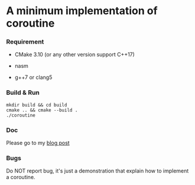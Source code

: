 # A minimum implementation of coroutine

### Requirement

- CMake 3.10 (or any other version support C++17)


- nasm
- g++7 or clang5



### Build & Run

```
mkdir build && cd build
cmake .. && cmake --build .
./coroutine
```

### Doc

Please go to my [blog post](https://note.isliberty.me/2018/06/02/a-coroutine-impl/)

### Bugs

Do NOT report bug, it's just a demonstration that explain how to implement a coroutine.